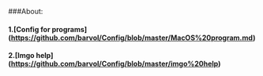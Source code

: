 ###About:
#### 1.[Config for programs] (https://github.com/barvol/Config/blob/master/MacOS%20program.md)
#### 2.[Imgo help] (https://github.com/barvol/Config/blob/master/imgo%20help)
